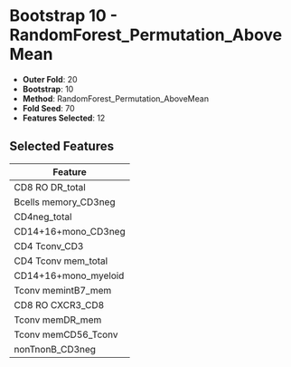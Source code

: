 # Bootstrap 10 - RandomForest_Permutation_AboveMean

- **Outer Fold**: 20
- **Bootstrap**: 10
- **Method**: RandomForest_Permutation_AboveMean
- **Fold Seed**: 70
- **Features Selected**: 12

## Selected Features

| Feature |
|---------|
| CD8 RO DR_total |
| Bcells memory_CD3neg |
| CD4neg_total |
| CD14+16+mono_CD3neg |
| CD4 Tconv_CD3 |
| CD4 Tconv mem_total |
| CD14+16+mono_myeloid |
| Tconv memintB7_mem |
| CD8 RO CXCR3_CD8 |
| Tconv memDR_mem |
| Tconv memCD56_Tconv |
| nonTnonB_CD3neg |
